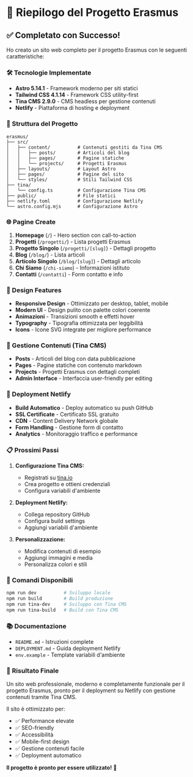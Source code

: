 # 🎯 Riepilogo del Progetto Erasmus

## ✅ Completato con Successo!

Ho creato un sito web completo per il progetto Erasmus con le seguenti caratteristiche:

### 🛠️ Tecnologie Implementate
- **Astro 5.14.1** - Framework moderno per siti statici
- **Tailwind CSS 4.1.14** - Framework CSS utility-first
- **Tina CMS 2.9.0** - CMS headless per gestione contenuti
- **Netlify** - Piattaforma di hosting e deployment

### 📁 Struttura del Progetto
```
erasmus/
├── src/
│   ├── content/          # Contenuti gestiti da Tina CMS
│   │   ├── posts/        # Articoli del blog
│   │   ├── pages/        # Pagine statiche
│   │   └── projects/     # Progetti Erasmus
│   ├── layouts/          # Layout Astro
│   ├── pages/            # Pagine del sito
│   └── styles/           # Stili Tailwind CSS
├── tina/
│   └── config.ts         # Configurazione Tina CMS
├── public/               # File statici
├── netlify.toml          # Configurazione Netlify
└── astro.config.mjs      # Configurazione Astro
```

### 🌐 Pagine Create
1. **Homepage** (`/`) - Hero section con call-to-action
2. **Progetti** (`/progetti/`) - Lista progetti Erasmus
3. **Progetto Singolo** (`/progetti/[slug]`) - Dettagli progetto
4. **Blog** (`/blog/`) - Lista articoli
5. **Articolo Singolo** (`/blog/[slug]`) - Dettagli articolo
6. **Chi Siamo** (`/chi-siamo`) - Informazioni istituto
7. **Contatti** (`/contatti`) - Form contatto e info

### 🎨 Design Features
- **Responsive Design** - Ottimizzato per desktop, tablet, mobile
- **Modern UI** - Design pulito con palette colori coerente
- **Animazioni** - Transizioni smooth e effetti hover
- **Typography** - Tipografia ottimizzata per leggibilità
- **Icons** - Icone SVG integrate per migliore performance

### 📝 Gestione Contenuti (Tina CMS)
- **Posts** - Articoli del blog con data pubblicazione
- **Pages** - Pagine statiche con contenuto markdown
- **Projects** - Progetti Erasmus con dettagli completi
- **Admin Interface** - Interfaccia user-friendly per editing

### 🚀 Deployment Netlify
- **Build Automatico** - Deploy automatico su push GitHub
- **SSL Certificate** - Certificato SSL gratuito
- **CDN** - Content Delivery Network globale
- **Form Handling** - Gestione form di contatto
- **Analytics** - Monitoraggio traffico e performance

### 📋 Prossimi Passi

1. **Configurazione Tina CMS:**
   - Registrati su [tina.io](https://tina.io)
   - Crea progetto e ottieni credenziali
   - Configura variabili d'ambiente

2. **Deployment Netlify:**
   - Collega repository GitHub
   - Configura build settings
   - Aggiungi variabili d'ambiente

3. **Personalizzazione:**
   - Modifica contenuti di esempio
   - Aggiungi immagini e media
   - Personalizza colori e stili

### 🔧 Comandi Disponibili
```bash
npm run dev          # Sviluppo locale
npm run build        # Build produzione
npm run tina-dev     # Sviluppo con Tina CMS
npm run tina-build   # Build con Tina CMS
```

### 📚 Documentazione
- `README.md` - Istruzioni complete
- `DEPLOYMENT.md` - Guida deployment Netlify
- `env.example` - Template variabili d'ambiente

### 🎉 Risultato Finale
Un sito web professionale, moderno e completamente funzionale per il progetto Erasmus, pronto per il deployment su Netlify con gestione contenuti tramite Tina CMS.

Il sito è ottimizzato per:
- ✅ Performance elevate
- ✅ SEO-friendly
- ✅ Accessibilità
- ✅ Mobile-first design
- ✅ Gestione contenuti facile
- ✅ Deployment automatico

**Il progetto è pronto per essere utilizzato!** 🚀
